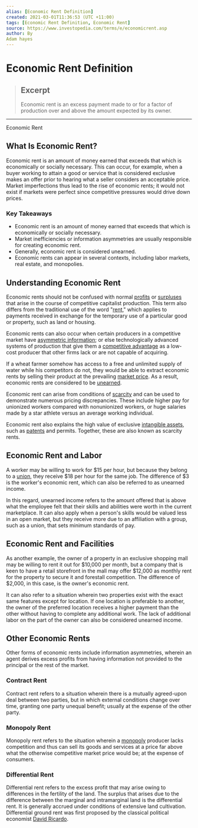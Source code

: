 ```yaml
---
alias: [Economic Rent Definition]
created: 2021-03-01T11:36:53 (UTC +11:00)
tags: [Economic Rent Definition, Economic Rent]
source: https://www.investopedia.com/terms/e/economicrent.asp
author: By
Adam hayes
---
```


# Economic Rent Definition

> ## Excerpt
> Economic rent is an excess payment made to or for a factor of production over and above the amount expected by its owner.

---

Economic Rent
## What Is Economic Rent?

Economic rent is an amount of money earned that exceeds that which is economically or socially necessary. This can occur, for example, when a buyer working to attain a good or service that is considered exclusive makes an offer prior to hearing what a seller considers an acceptable price. Market imperfections thus lead to the rise of economic rents; it would not exist if markets were perfect since competitive pressures would drive down prices.

### Key Takeaways

-   Economic rent is an amount of money earned that exceeds that which is economically or socially necessary.
-   Market inefficiencies or information asymmetries are usually responsible for creating economic rent.
-   Generally, economic rent is considered unearned.
-   Economic rents can appear in several contexts, including labor markets, real estate, and monopolies.

## Understanding Economic Rent

Economic rents should not be confused with normal [profits](https://www.investopedia.com/terms/p/profit.asp) or [surpluses](https://www.investopedia.com/terms/s/surplus.asp) that arise in the course of competitive capitalist production. This term also differs from the traditional use of the word "[rent](https://www.investopedia.com/renting-4689699)," which applies to payments received in exchange for the temporary use of a particular good or property, such as land or housing.

Economic rents can also occur when certain producers in a competitive market have [asymmetric information](https://www.investopedia.com/terms/a/asymmetricinformation.asp); or else technologically advanced systems of production that give them a [competitive advantage](https://www.investopedia.com/terms/c/competitive_advantage.asp) as a low-cost producer that other firms lack or are not capable of acquiring.

If a wheat farmer somehow has access to a free and unlimited supply of water while his competitors do not, they would be able to extract economic rents by selling their product at the prevailing [market price](https://www.investopedia.com/terms/m/market-price.asp). As a result, economic rents are considered to be [unearned](https://www.investopedia.com/terms/u/unearnedincome.asp).

Economic rent can arise from conditions of [scarcity](https://www.investopedia.com/terms/s/scarcity.asp) and can be used to demonstrate numerous pricing discrepancies. These include higher pay for unionized workers compared with nonunionized workers, or huge salaries made by a star athlete versus an average working individual.

Economic rent also explains the high value of exclusive [intangible assets](https://www.investopedia.com/terms/i/intangibleasset.asp), such as [patents](https://www.investopedia.com/terms/p/patent.asp) and permits. Together, these are also known as scarcity rents.

## Economic Rent and Labor

A worker may be willing to work for $15 per hour, but because they belong to a [union](https://www.investopedia.com/terms/l/labor-union.asp), they receive $18 per hour for the same job. The difference of $3 is the worker's economic rent, which can also be referred to as unearned income.

In this regard, unearned income refers to the amount offered that is above what the employee felt that their skills and abilities were worth in the current marketplace. It can also apply when a person's skills would be valued less in an open market, but they receive more due to an affiliation with a group, such as a union, that sets minimum standards of pay.

## Economic Rent and Facilities

As another example, the owner of a property in an exclusive shopping mall may be willing to rent it out for $10,000 per month, but a company that is keen to have a retail storefront in the mall may offer $12,000 as monthly rent for the property to secure it and forestall competition. The difference of $2,000, in this case, is the owner's economic rent.

It can also refer to a situation wherein two properties exist with the exact same features except for location. If one location is preferable to another, the owner of the preferred location receives a higher payment than the other without having to complete any additional work. The lack of additional labor on the part of the owner can also be considered unearned income.

## Other Economic Rents

Other forms of economic rents include information asymmetries, wherein an agent derives excess profits from having information not provided to the principal or the rest of the market.

### Contract Rent

Contract rent refers to a situation wherein there is a mutually agreed-upon deal between two parties, but in which external conditions change over time, granting one party unequal benefit; usually at the expense of the other party.

### Monopoly Rent

Monopoly rent refers to the situation wherein a [monopoly](https://www.investopedia.com/terms/m/monopoly.asp) producer lacks competition and thus can sell its goods and services at a price far above what the otherwise competitive market price would be; at the expense of consumers.

### Differential Rent

Differential rent refers to the excess profit that may arise owing to differences in the fertility of the land. The surplus that arises due to the difference between the marginal and intramarginal land is the differential rent. It is generally accrued under conditions of extensive land cultivation. Differential ground rent was first proposed by the classical political economist [David Ricardo](https://www.investopedia.com/terms/d/david-ricardo.asp).
